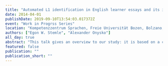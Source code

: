 ```yaml
---
title: "Automated L1 identification in English learner essays and its implications for language transfer"
date: 2014-04-01
publishDate: 2019-09-10T13:54:03.017372Z
event: "Work in Progrss Series"
location: "Kompetenzzentrum Sprachen, Freie Universität Bozen, Bolzano, IT"
authors: ["Egon W. Stemle", "Alexander Onysko"]
all_day: true
abstract: "This talk gives an overview to our study: it is based on a corpus of TOEFL English test essays written by learners of 11 different first language backgrounds. In our research we use automated machine learning techniques to automatically classify the learner texts according to the L1 of their authors. Furthermore, we take a closer look at some of the most informative features for the classifier regarding L1 German and L1 Italian speakers. Some of these features show a possible origin in processes of L1 transfer."
featured: false
publication: ""
publication_short: ""
---
```


